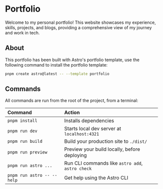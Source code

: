 # Portfolio

Welcome to my personal portfolio! This website showcases my experience, skills, projects, and blogs, providing a comprehensive view of my journey and work in tech.

## About

This portfolio has been built with Astro's portfolio template, use the following command to install the portfolio template:

```sh
pnpm create astro@latest -- --template portfolio
```

## Commands

All commands are run from the root of the project, from a terminal:

| Command                    | Action                                           |
| :------------------------- | :----------------------------------------------- |
| `pnpm install`             | Installs dependencies                            |
| `pnpm run dev`             | Starts local dev server at `localhost:4321`      |
| `pnpm run build`           | Build your production site to `./dist/`          |
| `pnpm run preview`         | Preview your build locally, before deploying     |
| `pnpm run astro ...`       | Run CLI commands like `astro add`, `astro check` |
| `pnpm run astro -- --help` | Get help using the Astro CLI                     |
